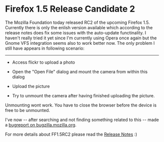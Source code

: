 # Firefox 1.5 Release Candidate 2

The Mozilla Foundation today released RC2 of the upcoming Firefox 1.5. Currently there is only the enlish version available which according to the release notes does fix some issues with the auto-update functinality. I haven't really tried it yet since I'm currently using Opera once again but the Gnome VFS integration seems also to work better now. The only problem I still have appears in following scenario:

-------------------------------



* Access flickr to upload a photo

* Open the "Open File" dialog and mount the camera from within this dialog

* Upload the picture

* Try to unmount the camera after having finished uploading the picture.



Unmounting wont work. You have to close the browser before the device is free to be unmounted.



I've now -- after searching and not finding something related to this  -- made a <a href="https://bugzilla.mozilla.org/show_bug.cgi?id=316031">bugreport on bugzilla.mozilla.org</a>.



For more details about FF1.5RC2 please read the <a href="http://www.mozilla.org/products/firefox/releases/1.5.html">Release Notes</a> :)